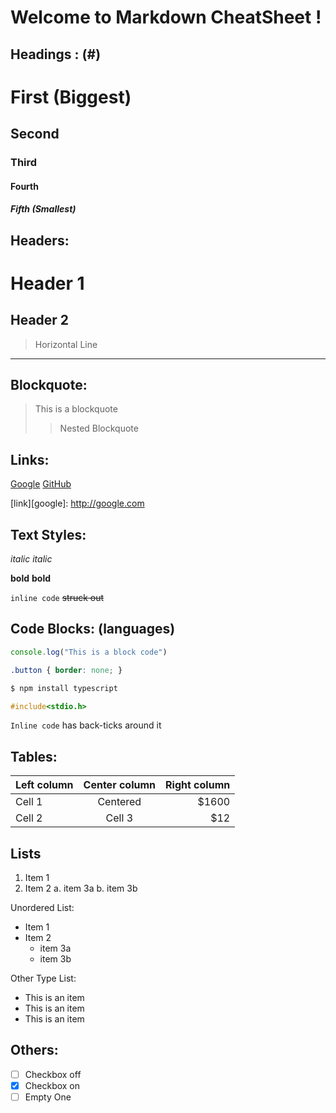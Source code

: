 # Welcome to Markdown CheatSheet !

## Headings : (#)

# First (Biggest)
## Second
### Third
#### Fourth
##### Fifth (Smallest)

## Headers:

Header 1
========

Header 2
--------

> Horizontal Line
***

## Blockquote:
> This is
> a blockquote
>
> > Nested
> > Blockquote

## Links: 
[Google](https://google.com)
[GitHub](https://github.com)

[link][google]: http://google.com


## Text Styles:

*italic*
_italic_

**bold**
__bold__

`inline code`
~~struck out~~

## Code Blocks: (languages)

```javascript
console.log("This is a block code")
```

~~~css
.button { border: none; }
~~~


```bash
$ npm install typescript
```

```c
#include<stdio.h>
```

`Inline code` has back-ticks around it


## Tables:

| Left column | Center column | Right column |
|:------------|:-------------:|-------------:|
| Cell 1      |   Centered    |        $1600 |
| Cell 2      |    Cell 3     |          $12 |

## Lists
1. Item 1
2. Item 2
    a. item 3a
    b. item 3b

Unordered List:
* Item 1
* Item 2
    * item 3a
    * item 3b

Other Type List:
- This is an item
- This is an item
- This is an item

## Others:

- [ ] Checkbox off
- [x] Checkbox on
- [ ] Empty One